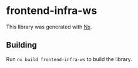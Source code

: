 # frontend-infra-ws

This library was generated with [Nx](https://nx.dev).

## Building

Run `nx build frontend-infra-ws` to build the library.
